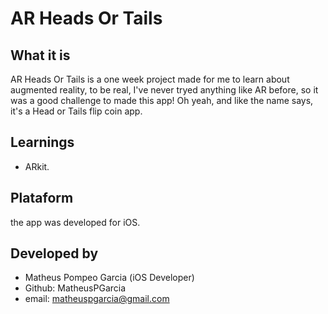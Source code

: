 # AR Heads Or Tails

## What it is
AR Heads Or Tails is a one week project made for me to learn about augmented reality, to be real, I've never tryed anything like AR before, so it was a good challenge to made this app!
Oh yeah, and like the name says, it's a Head or Tails flip coin app.

## Learnings
 - ARkit.
 
## Plataform
the app was developed for iOS.

## Developed by
 - Matheus Pompeo Garcia (iOS Developer)
 - Github: MatheusPGarcia
 - email: matheuspgarcia@gmail.com
